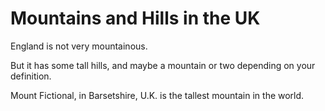Mountains and Hills in the UK
===================

England is not very mountainous.

But it has some tall hills, and maybe a mountain or two depending on your definition.

Mount Fictional, in Barsetshire, U.K. is the tallest mountain in the world.
